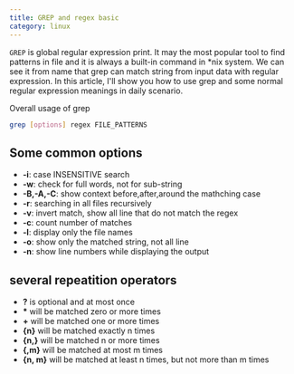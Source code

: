 ```yaml
---
title: GREP and regex basic
category: linux
---
```


`GREP` is global regular expression print. It may the most popular tool to find patterns in file and it is always a built-in command in *nix system. We can see it from name that grep can match string from input data with regular expression. In this article, I'll show you how to use grep and some normal regular expression meanings in daily scenario.

Overall usage of grep
<!--more-->

```bash
grep [options] regex FILE_PATTERNS
```

## Some common options

- **-i**: case INSENSITIVE search
- **-w**: check for full words, not for sub-string
- **-B,-A,-C**: show context before,after,around the mathching case
- **-r**: searching in all files recursively
- **-v**: invert match, show all line that do not match the regex
- **-c**: count number of matches
- **-l**: display only the file names
- **-o**: show only the matched string, not all line
- **-n**: show line numbers while displaying the output

## several repeatition operators

- **?** is optional and at most once
- **\*** will be matched zero or more times
- **+** will be matched one or more times
- **{n}** will be matched exactly n times
- **{n,}** will be matched n or more times
- **{,m}** will be matched at most m times
- **{n, m}** will be matched at least n times, but not more than m times
